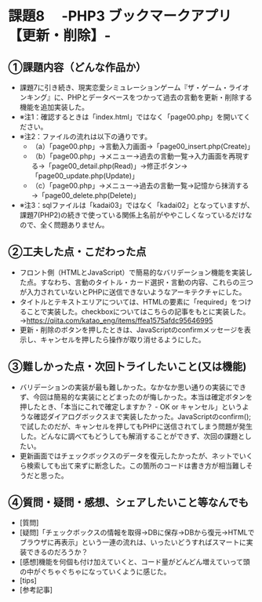 # 課題8　 -PHP3 ブックマークアプリ【更新・削除】-

## ①課題内容（どんな作品か）
- 課題7に引き続き、現実恋愛シミュレーションゲーム『ザ・ゲーム・ライオンキング』に、PHPとデータベースをつかって過去の言動を更新・削除する機能を追加実装した。
- ※注1：確認するときは「index.html」ではなく「page00.php」を開いてください。
- ※注2：ファイルの流れは以下の通りです。
  - （a）「page00.php」→言動入力画面→「page00_insert.php(Create)」
  - （b）「page00.php」→メニュー→過去の言動一覧→入力画面を再現する→「page00_detail.php(Read)」→修正ボタン→「page00_update.php(Update)」
  - （c）「page00.php」→メニュー→過去の言動一覧→記憶から抹消する→「page00_delete.php(Delete)」
- ※注3：sqlファイルは「kadai03」ではなく「kadai02」となっていますが、課題7(PHP2)の続きで使っている関係上名前がややこしくなっているだけなので、全く問題ありません。
  
## ②工夫した点・こだわった点
- フロント側（HTMLとJavaScript）で簡易的なバリデーション機能を実装した点。すなわち、言動のタイトル・カード選択・言動の内容、これらの三つが入力されていないとPHPに送信できないようなアーキテクチャにした。
- タイトルとテキストエリアについては、HTMLの要素に「required」をつけることで実装した。checkboxについてはこちらの記事をもとに実装した。→https://qiita.com/katao_eng/items/ffea1575afdc95646995
- 更新・削除のボタンを押したときは、JavaScriptのconfirmメッセージを表示し、キャンセルを押したら操作が取り消せるようにした。

## ③難しかった点・次回トライしたいこと(又は機能)
- バリデーションの実装が最も難しかった。なかなか思い通りの実装にできず、今回は簡易的な実装にとどまったのが悔しかった。本当は確定ボタンを押したとき、「本当にこれで確定しますか？ - OK or キャンセル」というような確認ダイアログボックスまで実装したかった。JavaScriptのconfirm();で試したのだが、キャンセルを押してもPHPに送信されてしまう問題が発生した。どんなに調べてもどうしても解消することができず、次回の課題としたい。
- 更新画面ではチェックボックスのデータを復元したかったが、ネットでいくら検索しても出て来ずに断念した。この箇所のコードは書き方が相当難しそうだと思った。

## ④質問・疑問・感想、シェアしたいこと等なんでも
- [質問]
- [疑問]「チェックボックスの情報を取得→DBに保存→DBから復元→HTMLでブラウザに再表示」という一連の流れは、いったいどうすればスマートに実装できるのだろうか？
- [感想]機能を何個も付け加えていくと、コード量がどんどん増えていって頭の中がぐちゃぐちゃになっていくように感じた。
- [tips]
- [参考記事]
